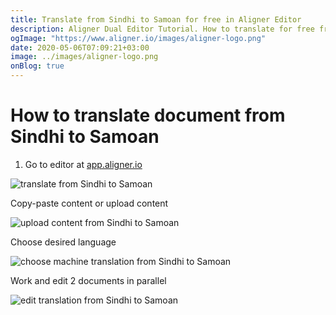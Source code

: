 ```yaml
---
title: Translate from Sindhi to Samoan for free in Aligner Editor
description: Aligner Dual Editor Tutorial. How to translate for free from Sindhi to Samoan. Aligner is multilingual document management platform. 
ogImage: "https://www.aligner.io/images/aligner-logo.png"
date: 2020-05-06T07:09:21+03:00
image: ../images/aligner-logo.png
onBlog: true
---
```


# How to translate document from Sindhi to Samoan

1. Go to editor at [app.aligner.io](https://app.aligner.io "Aligner App web page")

![translate from Sindhi to Samoan](../aligner-blank-editor.png "translate from Sindhi to Samoan")

Copy-paste content or upload content

![upload content from Sindhi to Samoan](../aligner-uploaded-document.png "upload content from Sindhi to Samoan")

Choose desired language

![choose machine translation from Sindhi to Samoan](../aligner-language-dropdown.png "choose machine translation from Sindhi to Samoan")

Work and edit 2 documents in parallel

![edit translation from Sindhi to Samoan](../aligner-double-sitded-editor.png "edit translation from Sindhi to Samoan")

